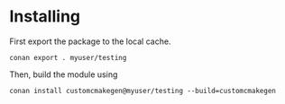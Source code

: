 # Installing
First export the package to the local cache.

``conan export . myuser/testing``

Then, build the module using

``conan install customcmakegen@myuser/testing --build=customcmakegen``